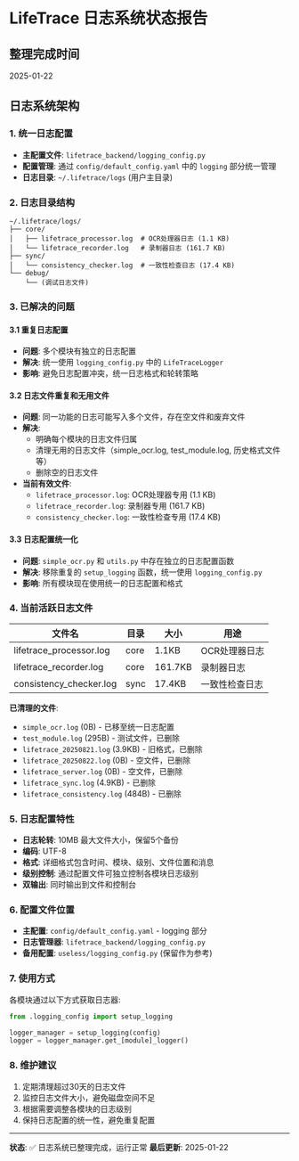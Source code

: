 # LifeTrace 日志系统状态报告

## 整理完成时间
2025-01-22

## 日志系统架构

### 1. 统一日志配置
- **主配置文件**: `lifetrace_backend/logging_config.py`
- **配置管理**: 通过 `config/default_config.yaml` 中的 `logging` 部分统一管理
- **日志目录**: `~/.lifetrace/logs` (用户主目录)

### 2. 日志目录结构
```
~/.lifetrace/logs/
├── core/
│   ├── lifetrace_processor.log  # OCR处理器日志 (1.1 KB)
│   └── lifetrace_recorder.log   # 录制器日志 (161.7 KB)
├── sync/
│   └── consistency_checker.log  # 一致性检查日志 (17.4 KB)
└── debug/
    └── (调试日志文件)
```

### 3. 已解决的问题

#### 3.1 重复日志配置
- **问题**: 多个模块有独立的日志配置
- **解决**: 统一使用 `logging_config.py` 中的 `LifeTraceLogger`
- **影响**: 避免日志配置冲突，统一日志格式和轮转策略

#### 3.2 日志文件重复和无用文件
- **问题**: 同一功能的日志可能写入多个文件，存在空文件和废弃文件
- **解决**: 
  - 明确每个模块的日志文件归属
  - 清理无用的日志文件（simple_ocr.log, test_module.log, 历史格式文件等）
  - 删除空的日志文件
- **当前有效文件**:
  - `lifetrace_processor.log`: OCR处理器专用 (1.1 KB)
  - `lifetrace_recorder.log`: 录制器专用 (161.7 KB) 
  - `consistency_checker.log`: 一致性检查专用 (17.4 KB)

#### 3.3 日志配置统一化
- **问题**: `simple_ocr.py` 和 `utils.py` 中存在独立的日志配置函数
- **解决**: 移除重复的 `setup_logging` 函数，统一使用 `logging_config.py`
- **影响**: 所有模块现在使用统一的日志配置和格式

### 4. 当前活跃日志文件

| 文件名 | 目录 | 大小 | 用途 |
|--------|------|------|------|
| lifetrace_processor.log | core | 1.1KB | OCR处理器日志 |
| lifetrace_recorder.log | core | 161.7KB | 录制器日志 |
| consistency_checker.log | sync | 17.4KB | 一致性检查日志 |

**已清理的文件**:
- `simple_ocr.log` (0B) - 已移至统一日志配置
- `test_module.log` (295B) - 测试文件，已删除
- `lifetrace_20250821.log` (3.9KB) - 旧格式，已删除
- `lifetrace_20250822.log` (0B) - 空文件，已删除
- `lifetrace_server.log` (0B) - 空文件，已删除
- `lifetrace_sync.log` (4.9KB) - 已删除
- `lifetrace_consistency.log` (484B) - 已删除

### 5. 日志配置特性

- **日志轮转**: 10MB 最大文件大小，保留5个备份
- **编码**: UTF-8
- **格式**: 详细格式包含时间、模块、级别、文件位置和消息
- **级别控制**: 通过配置文件可独立控制各模块日志级别
- **双输出**: 同时输出到文件和控制台

### 6. 配置文件位置

- **主配置**: `config/default_config.yaml` - logging 部分
- **日志管理器**: `lifetrace_backend/logging_config.py`
- **备用配置**: `useless/logging_config.py` (保留作为参考)

### 7. 使用方式

各模块通过以下方式获取日志器:
```python
from .logging_config import setup_logging

logger_manager = setup_logging(config)
logger = logger_manager.get_[module]_logger()
```

### 8. 维护建议

1. 定期清理超过30天的日志文件
2. 监控日志文件大小，避免磁盘空间不足
3. 根据需要调整各模块的日志级别
4. 保持日志配置的统一性，避免重复配置

---

**状态**: ✅ 日志系统已整理完成，运行正常
**最后更新**: 2025-01-22
